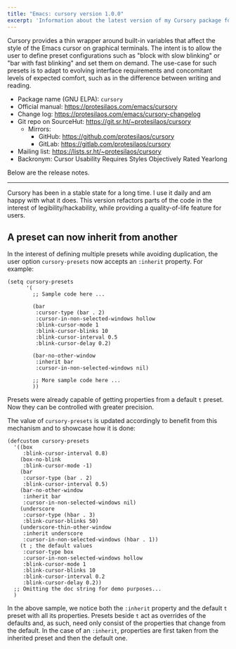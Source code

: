 ```yaml
---
title: "Emacs: cursory version 1.0.0"
excerpt: 'Information about the latest version of my Cursory package for GNU Emacs.'
---
```


Cursory provides a thin wrapper around built-in variables that affect
the style of the Emacs cursor on graphical terminals.  The intent is
to allow the user to define preset configurations such as "block with
slow blinking" or "bar with fast blinking" and set them on demand.
The use-case for such presets is to adapt to evolving interface
requirements and concomitant levels of expected comfort, such as in
the difference between writing and reading.

+ Package name (GNU ELPA): `cursory`
+ Official manual: <https://protesilaos.com/emacs/cursory>
+ Change log: <https://protesilaos.com/emacs/cursory-changelog>
+ Git repo on SourceHut: <https://git.sr.ht/~protesilaos/cursory>
  - Mirrors:
    + GitHub: <https://github.com/protesilaos/cursory>
    + GitLab: <https://gitlab.com/protesilaos/cursory>
+ Mailing list: <https://lists.sr.ht/~protesilaos/cursory>
+ Backronym: Cursor Usability Requires Styles Objectively Rated Yearlong

Below are the release notes.

* * *

Cursory has been in a stable state for a long time.  I use it daily
and am happy with what it does.  This version refactors parts of the
code in the interest of legibility/hackability, while providing a
quality-of-life feature for users.


## A preset can now inherit from another

In the interest of defining multiple presets while avoiding
duplication, the user option `cursory-presets` now accepts an
`:inherit` property.  For example:

```elisp
(setq cursory-presets
      '(
        ;; Sample code here ...

        (bar
         :cursor-type (bar . 2)
         :cursor-in-non-selected-windows hollow
         :blink-cursor-mode 1
         :blink-cursor-blinks 10
         :blink-cursor-interval 0.5
         :blink-cursor-delay 0.2)

        (bar-no-other-window
         :inherit bar
         :cursor-in-non-selected-windows nil)

        ;; More sample code here ...
        ))
```

Presets were already capable of getting properties from a default `t`
preset.  Now they can be controlled with greater precision.

The value of `cursory-presets` is updated accordingly to benefit from
this mechanism and to showcase how it is done:

```elisp
(defcustom cursory-presets
  '((box
     :blink-cursor-interval 0.8)
    (box-no-blink
     :blink-cursor-mode -1)
    (bar
     :cursor-type (bar . 2)
     :blink-cursor-interval 0.5)
    (bar-no-other-window
     :inherit bar
     :cursor-in-non-selected-windows nil)
    (underscore
     :cursor-type (hbar . 3)
     :blink-cursor-blinks 50)
    (underscore-thin-other-window
     :inherit underscore
     :cursor-in-non-selected-windows (hbar . 1))
    (t ; the default values
     :cursor-type box
     :cursor-in-non-selected-windows hollow
     :blink-cursor-mode 1
     :blink-cursor-blinks 10
     :blink-cursor-interval 0.2
     :blink-cursor-delay 0.2))
  ;; Omitting the doc string for demo purposes...
  )
```

In the above sample, we notice both the `:inherit` property and the
default `t` preset with all its properties.  Presets beside `t` act as
overrides of the defaults and, as such, need only consist of the
properties that change from the default.  In the case of an
`:inherit`, properties are first taken from the inherited preset and
then the default one.

